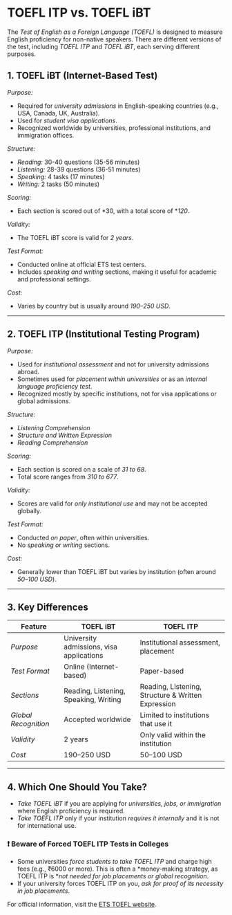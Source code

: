 # TOEFL ITP vs. TOEFL iBT

The *Test of English as a Foreign Language (TOEFL)* is designed to measure English proficiency for non-native speakers. There are different versions of the test, including *TOEFL ITP* and *TOEFL iBT*, each serving different purposes.

## 1. TOEFL iBT (Internet-Based Test)

*Purpose:*
- Required for *university admissions* in English-speaking countries (e.g., USA, Canada, UK, Australia).
- Used for *student visa applications*.
- Recognized worldwide by universities, professional institutions, and immigration offices.

*Structure:*
- *Reading:* 30-40 questions (35-56 minutes)
- *Listening:* 28-39 questions (36-51 minutes)
- *Speaking:* 4 tasks (17 minutes)
- *Writing:* 2 tasks (50 minutes)

*Scoring:*
- Each section is scored out of *30, with a total score of **120*.

*Validity:*
- The TOEFL iBT score is valid for *2 years*.

*Test Format:*
- Conducted online at official ETS test centers.
- Includes *speaking and writing* sections, making it useful for academic and professional settings.

*Cost:*
- Varies by country but is usually around *$190–$250 USD*.

---

## 2. TOEFL ITP (Institutional Testing Program)

*Purpose:*
- Used for *institutional assessment* and not for university admissions abroad.
- Sometimes used for *placement within universities* or as an *internal language proficiency test*.
- Recognized mostly by specific institutions, not for visa applications or global admissions.

*Structure:*
- *Listening Comprehension*
- *Structure and Written Expression*
- *Reading Comprehension*

*Scoring:*
- Each section is scored on a scale of *31 to 68*.
- Total score ranges from *310 to 677*.

*Validity:*
- Scores are valid for *only institutional use* and may not be accepted globally.

*Test Format:*
- Conducted *on paper*, often within universities.
- No *speaking or writing* sections.

*Cost:*
- Generally lower than TOEFL iBT but varies by institution (often around *$50–$100 USD*).

---

## 3. Key Differences

| Feature        | TOEFL iBT | TOEFL ITP |
|---------------|-----------|------------|
| *Purpose*   | University admissions, visa applications | Institutional assessment, placement |
| *Test Format* | Online (Internet-based) | Paper-based |
| *Sections*  | Reading, Listening, Speaking, Writing | Reading, Listening, Structure & Written Expression |
| *Global Recognition* | Accepted worldwide | Limited to institutions that use it |
| *Validity* | 2 years | Only valid within the institution |
| *Cost* | $190–$250 USD | $50–$100 USD |

---

## 4. Which One Should You Take?
- *Take TOEFL iBT* if you are applying for *universities, jobs, or immigration* where English proficiency is required.
- *Take TOEFL ITP* only if your institution *requires it internally* and it is not for international use.

### ❗ Beware of Forced TOEFL ITP Tests in Colleges
- Some universities *force students to take TOEFL ITP* and charge high fees (e.g., ₹6000 or more). This is often a *money-making strategy, as TOEFL ITP is **not needed for job placements or global recognition*.
- If your university forces TOEFL ITP on you, *ask for proof of its necessity in job placements*.

For official information, visit the [ETS TOEFL website](https://www.ets.org/toefl).
